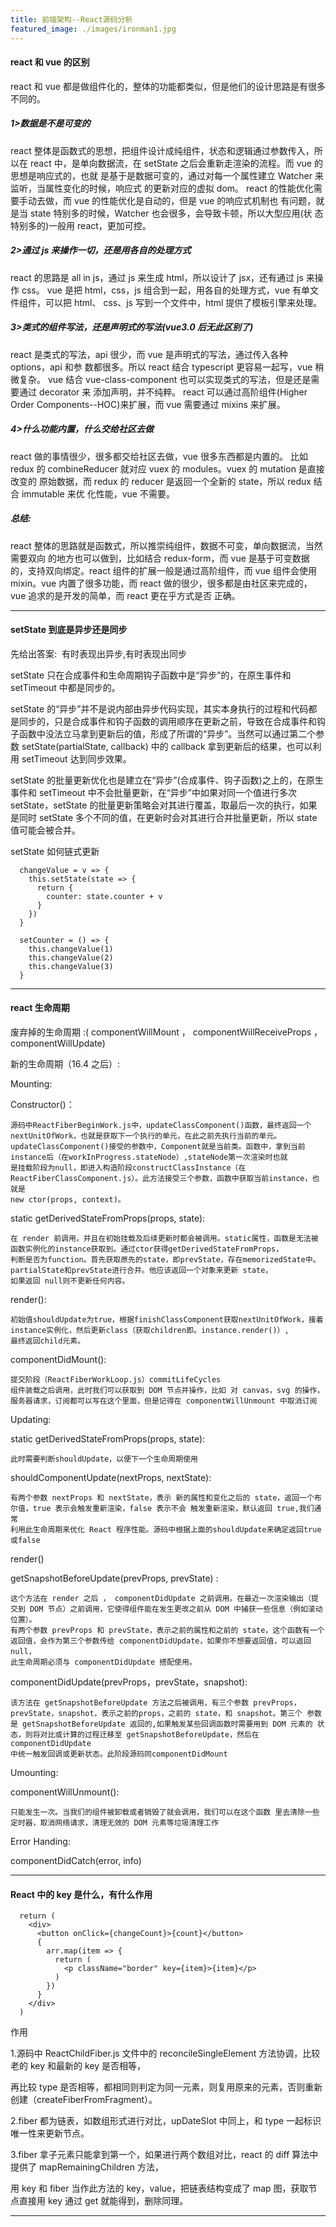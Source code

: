 ```yaml
---
title: 前端架构--React源码分析
featured_image: ./images/ironman1.jpg
---
```


#### react 和 vue 的区别

react 和 vue 都是做组件化的，整体的功能都类似，但是他们的设计思路是有很多不同的。

##### 1>数据是不是可变的

react 整体是函数式的思想，把组件设计成纯组件，状态和逻辑通过参数传入，所以在 react 中，是单向数据流，在 setState 之后会重新走渲染的流程。而 vue 的思想是响应式的，也就 是基于是数据可变的，通过对每一个属性建立 Watcher 来监听，当属性变化的时候，响应式 的更新对应的虚拟 dom。 react 的性能优化需要手动去做，而 vue 的性能优化是自动的，但是 vue 的响应式机制也 有问题，就是当 state 特别多的时候，Watcher 也会很多，会导致卡顿，所以大型应用(状 态特别多的)一般用 react，更加可控。

##### 2>通过 js 来操作一切，还是用各自的处理方式

react 的思路是 all in js，通过 js 来生成 html，所以设计了 jsx，还有通过 js 来操作 css。 vue 是把 html，css，js 组合到一起，用各自的处理方式，vue 有单文件组件，可以把 html、 css、js 写到一个文件中，html 提供了模板引擎来处理。

##### 3>类式的组件写法，还是声明式的写法(vue3.0 后无此区别了)

react 是类式的写法，api 很少，而 vue 是声明式的写法，通过传入各种 options，api 和参 数都很多。所以 react 结合 typescript 更容易一起写，vue 稍微复杂。 vue 结合 vue-class-component 也可以实现类式的写法，但是还是需要通过 decorator 来 添加声明，并不纯粹。 react 可以通过高阶组件(Higher Order Components--HOC)来扩展，而 vue 需要通过 mixins 来扩展。

##### 4>什么功能内置，什么交给社区去做

react 做的事情很少，很多都交给社区去做，vue 很多东西都是内置的。 比如 redux 的 combineReducer 就对应 vuex 的 modules。vuex 的 mutation 是直接改变的 原始数据，而 redux 的 reducer 是返回一个全新的 state，所以 redux 结合 immutable 来优 化性能，vue 不需要。

##### 总结:

react 整体的思路就是函数式，所以推崇纯组件，数据不可变，单向数据流，当然需要双向 的地方也可以做到，比如结合 redux-form，而 vue 是基于可变数据的，支持双向绑定。react 组件的扩展一般是通过高阶组件，而 vue 组件会使用 mixin。vue 内置了很多功能，而 react 做的很少，很多都是由社区来完成的，vue 追求的是开发的简单，而 react 更在乎方式是否 正确。

---

#### setState 到底是异步还是同步

先给出答案:  有时表现出异步,有时表现出同步

setState 只在合成事件和生命周期钩子函数中是“异步”的，在原生事件和 setTimeout 中都是同步的。

setState 的“异步”并不是说内部由异步代码实现，其实本身执行的过程和代码都是同步的，只是合成事件和钩子函数的调用顺序在更新之前，导致在合成事件和钩子函数中没法立马拿到更新后的值，形成了所谓的“异步”。当然可以通过第二个参数 setState(partialState, callback) 中的 callback 拿到更新后的结果，也可以利用 setTimeout 达到同步效果。

setState 的批量更新优化也是建立在“异步”(合成事件、钩子函数)之上的，在原生事件和 setTimeout 中不会批量更新，在“异步”中如果对同一个值进行多次 setState，setState 的批量更新策略会对其进行覆盖，取最后一次的执行，如果是同时 setState 多个不同的值，在更新时会对其进行合并批量更新，所以 state 值可能会被合并。

setState 如何链式更新

```
  changeValue = v => {
    this.setState(state => {
      return {
        counter: state.counter + v
      }
    })
  }

  setCounter = () => {
    this.changeValue(1)
    this.changeValue(2)
    this.changeValue(3)
  }
```

---

#### react 生命周期

废弃掉的生命周期 :( componentWillMount ， componentWillReceiveProps ， componentWillUpdate)

新的生命周期（16.4 之后）:

Mounting:

Constructor()：

    源码中ReactFiberBeginWork.js中，updateClassComponent()函数，最终返回一个nextUnitOfWork，也就是获取下一个执行的单元，在此之前先执行当前的单元。
    updateClassComponent()接受的参数中，Component就是当前类。函数中，拿到当前instance后（在workInProgress.stateNode）,stateNode第一次渲染时也就
    是挂载阶段为null，即进入构造阶段constructClassInstance（在ReactFiberClassComponent.js）。此方法接受三个参数，函数中获取当前instance，也就是
    new ctor(props, context)。

static getDerivedStateFromProps(props, state):

    在 render 前调用，并且在初始挂载及后续更新时都会被调用。static属性，函数是无法被函数实例化的instance获取到。通过ctor获得getDerivedStateFromProps，
    判断是否为function。首先获取原先的state，即prevState，存在memorizedState中。partialState和prevState进行合并。他应该返回一个对象来更新 state，
    如果返回 null则不更新任何内容。

render():

    初始值shouldUpdate为true，根据finishClassComponent获取nextUnitOfWork，接着instance实例化，然后更新class（获取children即。instance.render()）,
    最终返回child元素。

componentDidMount():

    提交阶段（ReactFiberWorkLoop.js）commitLifeCycles
    组件装载之后调用，此时我们可以获取到 DOM 节点并操作，比如 对 canvas，svg 的操作，服务器请求，订阅都可以写在这个里面，但是记得在 componentWillUnmount 中取消订阅

Updating:

static getDerivedStateFromProps(props, state):

    此时需要判断shouldUpdate，以便下一个生命周期使用

shouldComponentUpdate(nextProps, nextState):

    有两个参数 nextProps 和 nextState，表示 新的属性和变化之后的 state，返回一个布尔值，true 表示会触发重新渲染，false 表示不会 触发重新渲染，默认返回 true,我们通常
    利用此生命周期来优化 React 程序性能。源码中根据上面的shouldUpdate来确定返回true或false

render()

getSnapshotBeforeUpdate(prevProps, prevState) :

    这个方法在 render 之后 ， componentDidUpdate 之前调用。在最近一次渲染输出（提交到 DOM 节点）之前调用，它使得组件能在发生更改之前从 DOM 中捕获一些信息（例如滚动位置）。
    有两个参数 prevProps 和 prevState，表示之前的属性和之前的 state，这个函数有一个返回值，会作为第三个参数传给 componentDidUpdate，如果你不想要返回值，可以返回 null，
    此生命周期必须与 componentDidUpdate 搭配使用。

componentDidUpdate(prevProps，prevState，snapshot):

    该方法在 getSnapshotBeforeUpdate 方法之后被调用，有三个参数 prevProps，prevState，snapshot，表示之前的props，之前的 state，和 snapshot。第三个 参数是 getSnapshotBeforeUpdate 返回的,如果触发某些回调函数时需要用到 DOM 元素的 状态，则将对比或计算的过程迁移至 getSnapshotBeforeUpdate，然后在 componentDidUpdate
    中统一触发回调或更新状态。此阶段源码同componentDidMount

Umounting:

componentWillUnmount():

    只能发生一次。当我们的组件被卸载或者销毁了就会调用，我们可以在这个函数 里去清除一些定时器，取消网络请求，清理无效的 DOM 元素等垃圾清理工作

Error Handing:

componentDidCatch(error, info)

---

#### React 中的 key 是什么，有什么作用

```
  return (
    <div>
      <button onClick={changeCount}>{count}</button>
      {
        arr.map(item => {
          return (
            <p className="border" key={item}>{item}</p>
          )
        })
      }
    </div>
  )
```

作用

1.源码中 ReactChildFiber.js 文件中的 reconcileSingleElement 方法协调，比较老的 key 和最新的 key 是否相等，

再比较 type 是否相等，都相同则判定为同一元素，则复用原来的元素，否则重新创建（createFiberFromFragment）。

2.fiber 都为链表，如数组形式进行对比，upDateSlot 中同上，和 type 一起标识唯一性来更新节点。

3.fiber 拿子元素只能拿到第一个，如果进行两个数组对比，react 的 diff 算法中提供了 mapRemainingChildren 方法，

用 key 和 fiber 当作此方法的 key，value，把链表结构变成了 map 图，获取节点直接用 key 通过 get 就能得到，删除同理。

---
